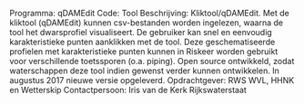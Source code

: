 Programma:	qDAMEdit
Code:		Tool
Beschrijving:	Kliktool/qDAMEdit. Met de kliktool (qDAMEdit) kunnen csv-bestanden worden ingelezen, waarna de tool het dwarsprofiel visualiseert. De gebruiker kan snel en eenvoudig karakteristieke punten aanklikken met de tool. Deze geschematiseerde profielen met karakteristieke punten kunnen in Riskeer worden gebruikt voor verschillende toetssporen (o.a. piping). Open source ontwikkeld, zodat waterschappen deze tool indien gewenst verder kunnen ontwikkelen. In augustus 2017 nieuwe versie opgeleverd.
Opdrachtgever:	RWS WVL, HHNK en Wetterskip
Contactpersoon:	Iris van de Kerk Rijkswaterstaat
